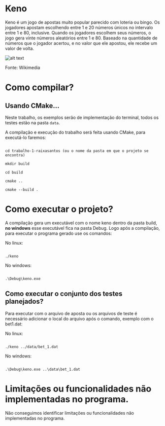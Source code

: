# Keno

Keno é um jogo de apostas muito popular parecido com loteria ou bingo. Os jogadores apostam escolhendo entre 1 e 20 números únicos no intervalo entre 1 e 80, inclusive. Quando os jogadores escolhem seus números, o jogo gera vinte números aleatórios entre 1 e 80. Baseado na quantidade de números que o jogador acertou, e no valor que ele apostou, ele recebe um valor de volta.

  

![alt text](https://upload.wikimedia.org/wikipedia/commons/8/8c/Veikkaus_Keno.jpg)

  

Fonte: Wikimedia

  

# Como compilar?

## Usando CMake...

Neste trabalho, os exemplos serão de implementação do terminal, todos os testes estão na pasta `data`.

  

A compilação e execução do trabalho será feita usando CMake, para executá-lo faremos:

  

```

cd trabalho-1-raixasantos (ou o nome da pasta em que o projeto se encontra)

mkdir build

cd build

cmake ..

cmake --build .

```

  

# Como executar o projeto?

A compilação gera um executável com o nome keno dentro da pasta build, __no windows__ esse executável fica na pasta Debug. Logo após a compilação, para executar o programa gerado use os comandos:

  

No linux:

```

./keno

```

No windows:

```

.\Debug\keno.exe

```

  

## Como executar o conjunto dos testes planejados?

Para executar com o arquivo de aposta ou os arquivos de teste é necessário adicionar o local do arquivo após o comando, exemplo com o bet1.dat:

  

No linux:

```

./keno ../data/bet_1.dat

```

No windows:

```

.\Debug\keno.exe ..\data\bet_1.dat

```

  

# Limitações ou funcionalidades não implementadas no programa.
Não conseguimos identificar limitações ou funcionalidades não implementadas no programa.